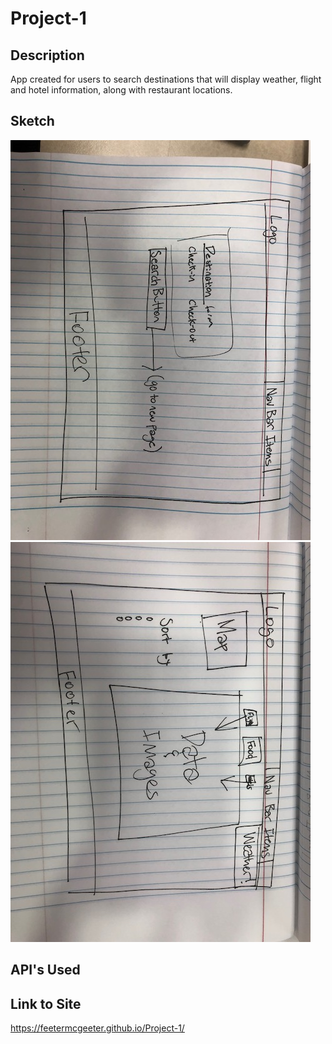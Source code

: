 # Project-1

## Description
App created for users to search destinations that will display weather, flight and hotel information, along with restaurant locations.

## Sketch
![Image of Home Page](./assets/images/image1.jpeg)
![Image of Search](./assets/images/image2.jpeg)
## API's Used

## Link to Site
https://feetermcgeeter.github.io/Project-1/
